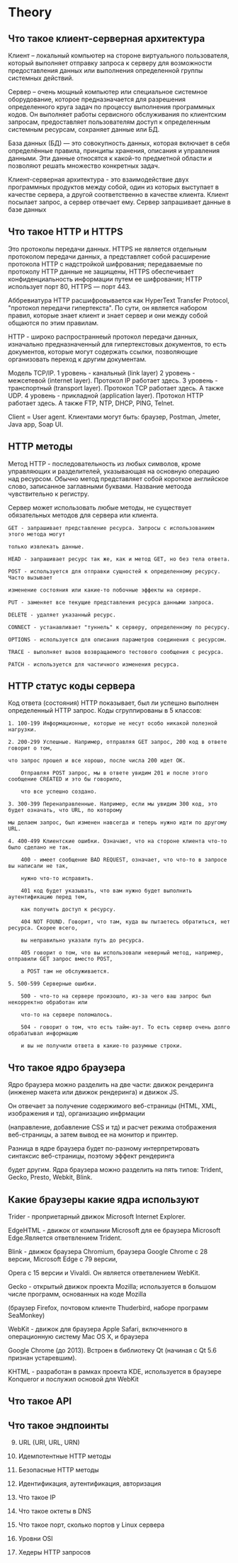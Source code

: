 # Theory
## Что такое клиент-серверная архитектура ##

Клиент – локальный компьютер на стороне виртуального пользователя, который выполняет отправку запроса к серверу для возможности предоставления данных или выполнения определенной группы системных действий.

Сервер – очень мощный компьютер или специальное системное оборудование, которое предназначается для разрешения определенного круга задач по процессу выполнения программных кодов. Он выполняет работы сервисного обслуживания по клиентским запросам, предоставляет пользователям доступ к определенным системным ресурсам, сохраняет данные или БД.

База данных (БД) — это совокупность данных, которая включает в себя определённые правила, принципы хранения, описания и управления данными. Эти данные относятся к какой-то предметной области и позволяют решать множество конкретных задач.

Клиент-серверная архитектура - это взаимодействие двух программных продуктов между собой, один из которых выступает в качестве сервера, а другой соответственно в качестве клиента. Клиент посылает запрос, а сервер отвечает ему. Сервер запрашивает данные в базе данных

## Что такое HTTP и HTTPS ##

Это протоколы передачи данных. HTTPS не является отдельным протоколом передачи данных, а представляет собой расширение протокола HTTP с надстройкой шифрования; передаваемые по протоколу HTTP данные не защищены, HTTPS обеспечивает конфиденциальность информации путем ее шифрования; HTTP использует порт 80, HTTPS — порт 443.

Аббревиатура HTTP расшифровывается как HyperText Transfer Protocol, "протокол передачи гипертекста". По сути, он является набором правил, которые знает клиент и знает сервер и они между собой общаются по этим правилам.

HTTP - широко распространнеый протокол передачи данных, изначально предназначенный для гипертекстовых документов, то есть документов, которые могут содержать ссылки, позволяющие организовать переход к другим документам.
 
	
  Модель TCP/IP.
		1 уровень - канальный (link layer)
		2 уровень - межсетевой (internet layer). Протокол IP работает здесь.
		3 уровень - транспортный (transport layer). Протокол TCP работает здесь. А также UDP.
		4 уровень - прикладной (application layer). Протокол HTTP работает здесь. А также FTP, NTP, DHCP, PING, Telnet.

Client = User agent. Клиентами могут быть: браузер, Postman, Jmeter, Java app, Soap UI.

## HTTP методы ##

Метод HTTP - последовательность из любых символов, кроме управляющих и разделителей, указывающая на основную операцию над ресурсом. Обычно метод представляет собой короткое английское  слово, записанное заглавными буквами. Название метоода чувствительно к регистру.

Сервер может использовать любые методы, не существует обязательных методов для сервера или клиента. 
	
	GET - запрашивает представление ресурса. Запросы с использованием этого метода могут 
	
	только извлекать данные.
	
	HEAD - запрашивает ресурс так же, как и метод GET, но без тела ответа.
	
	POST - используется для отправки сущностей к определенному ресурсу. Часто вызывает 
	
	изменение состояния или какие-то побочные эффекты на сервере.
	
	PUT - заменяет все текущие представления ресурса данными запроса.
	
	DELETE - удаляет указанный ресурс.
	
	CONNECT - устанавливает "туннель" к серверу, определенному по ресурсу.
	
	OPTIONS - используется для описания параметров соединения с ресурсом.
	
	TRACE - выполняет вызов возвращаемого тестового сообщения с ресурса.
	
	PATCH - используется для частичного изменения ресурса.


## HTTP статус коды сервера ##

Код ответа (состояния) HTTP показывает, был ли успешно выполнен определенный HTTP запрос. Коды сгруппированы в 5 классов:

	1. 100-199 Информационные, которые не несут особо никакой полезной нагрузки.
	
	2. 200-299 Успешные. Например, отправляя GET запрос, 200 код в ответе говорит о том, 
	
	что запрос прошел и все хорошо, после числа 200 идет OK. 
	
		Отправляя POST запрос, мы в ответе увидим 201 и после этого сообщение CREATED и это бы говорило, 
		
		что все успешно создано.
		
	3. 300-399 Перенаправленные. Например, если мы увидим 300 код, это будет означать, что URL, по которому 
	
	мы делаем запрос, был изменен навсегда и теперь нужно идти по другому URL.
	
	4. 400-499 Клиентские ошибки. Означают, что на стороне клиента что-то было сделано не так.
	
		400 - имеет сообщение BAD REQUEST, означает, что что-то в запросе вы написали не так, 
		
		нужно что-то исправить. 
		
		401 код будет указывать, что вам нужно будет выполнить аутентификацию перед тем, 
		
		как получить доступ к ресурсу.
		
		404 NOT FOUND. Говорит, что там, куда вы пытаетесь обратиться, нет ресурса. Скорее всего, 
		
		вы неправильно указали путь до ресурса.
		
		405 говорит о том, что вы использовали неверный метод, например, отправили GET запрос вместо POST, 
		
		а POST там не обслуживается.
		
	5. 500-599 Серверные ошибки. 
	
		500 - что-то на сервере произошло, из-за чего ваш запрос был некорректно обработан или 
		
		что-то на сервере поломалось.
		
		504 - говорит о том, что есть тайм-аут. То есть сервер очень долго обрабатывал информацию 
		
		и вы не получили ответа в какие-то разумные строки.


## Что такое ядро браузера ##

Ядро браузера можно разделить на две части: движок рендеринга (инженер макета или движок рендеринга) и движок JS. 

Он отвечает за получение содержимого веб-страницы (HTML, XML, изображения и тд), организацию инфрмации 

(направление, добавление CSS и тд) и расчет режима отображения веб-страницы, а затем вывод ее на монитор и принтер. 

Разница в ядре браузера будет по-разному интерпретировать синтаксис веб-страницы, поэтому эффект рендеринга 
	
будет другим. Ядра браузера можно разделить на пять типов: Trident, Gecko, Presto, Webkit, Blink.


## Какие браузеры какие ядра используют ##

Trider - проприетарный движок Microsoft Internet Explorer.

EdgeHTML - движок от компании Microsoft для ее браузера Microsoft Edge.Является ответвлением Trident.

Blink - движок браузера  Chromium, браузера Google Chrome с 28 версии, Microsoft Edge с 79 версии, 

Opera с 15 версии и Vivaldi. Он является ответвлением WebKit.

Gecko - открытый движок проекта Mozilla; используется в большом числе программ, основанных на коде Mozilla 

(браузер Firefox, почтовом клиенте Thuderbird, наборе программ SeaMonkey)

WebKit - движок для браузера Apple Safari, включенного в операционную систему Mac OS X, и браузера 

Google Chrome (до 2013). Встроен в библиотеку Qt (начиная с Qt 5.6 признан устаревшим).

KHTML - разработан в рамках проекта KDE, используется в браузере Konqueror и послужил основой для WebKit


## Что такое API ##

## Что такое эндпоинты ##

9.	URL (URI, URL, URN)

10. Идемпотентные HTTP методы

11. Безопасные HTTP методы

12. Идентификация, аутентификация, авторизация

13. Что такое IP

14. Что такое октеты в DNS

15. Что такое порт, сколько портов у Linux сервера

16. Уровни OSI

17. Хедеры HTTP запросов
